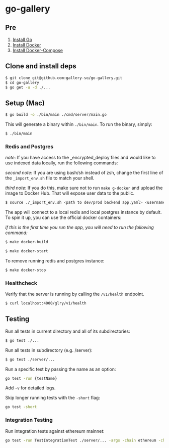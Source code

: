 # go-gallery

## Pre

1. [Install Go](https://golang.org/doc/install)
2. [Install Docker](https://www.docker.com/products/docker-desktop)
3. [Install Docker-Compose](https://docs.docker.com/compose/install/)

## Clone and install deps

```bash
$ git clone git@github.com:gallery-so/go-gallery.git
$ cd go-gallery
$ go get -u -d ./...
```

## Setup (Mac)

```bash
$ go build -o ./bin/main ./cmd/server/main.go
```

This will generate a binary within `./bin/main`. To run the binary, simply:

```bash
$ ./bin/main
```

### Redis and Postgres

_note_: If you have access to the \_encrypted_deploy files and would like to use indexed data locally, run the following commands:

_second note_: If you are using bash/sh instead of zsh, change the first line of the `_import_env.sh` file to match your shell.

_third note_: If you do this, make sure not to run `make g-docker` and upload the image to Docker Hub. That will expose user data to the public.

```bash
$ source ./_import_env.sh <path to dev/prod backend app.yaml> <username of dev/prod user you want to import data for>
```

The app will connect to a local redis and local postgres instance by default. To spin it up, you can use the official docker containers:

_if this is the first time you run the app, you will need to run the following command:_

```bash
$ make docker-build
```

```bash
$ make docker-start
```

To remove running redis and postgres instance:

```bash
$ make docker-stop
```

### Healthcheck

Verify that the server is running by calling the `/v1/health` endpoint.

```bash
$ curl localhost:4000/glry/v1/health
```

## Testing

Run all tests in current directory and all of its subdirectories:

```bash
$ go test ./...
```

Run all tests in subdirectory (e.g. /server):

```bash
$ go test ./server/...
```

Run a specific test by passing the name as an option:

```bash
go test -run {testName}
```

Add `-v` for detailed logs.

Skip longer running tests with the `-short` flag:

```bash
go test -short
```

### Integration Testing

Run integration tests against ethereum mainnet:

```bash
go test -run TestIntegrationTest ./server/... -args -chain ethereum -chainID 1
```
